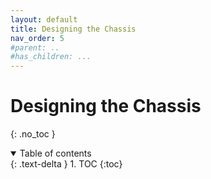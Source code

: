 ```yaml
---
layout: default
title: Designing the Chassis
nav_order: 5
#parent: ..
#has_children: ...
---
```


# Designing the Chassis
{: .no_toc }

<details open markdown="block">
  <summary>
    Table of contents
  </summary>
  {: .text-delta }
1. TOC
{:toc}
</details>